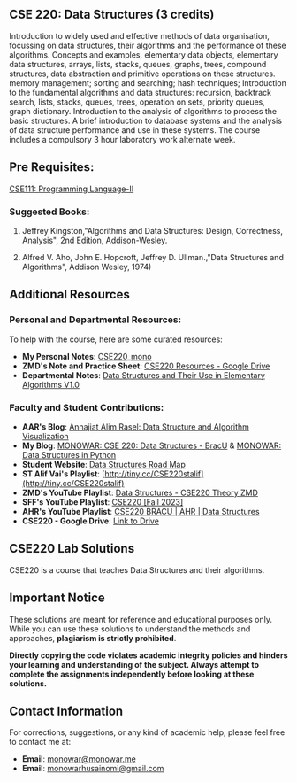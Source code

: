 ## CSE 220: Data Structures (3 credits)
Introduction to widely used and effective methods of data organisation, focussing on data structures, their algorithms and the performance of these algorithms. Concepts and examples, elementary data objects, elementary data structures, arrays, lists, stacks, queues, graphs, trees, compound structures, data abstraction and primitive operations on these structures. memory management; sorting and searching; hash techniques; Introduction to the fundamental algorithms and data structures: recursion, backtrack search, lists, stacks, queues, trees, operation on sets, priority queues, graph dictionary. Introduction to the analysis of algorithms to process the basic structures. A brief introduction to database systems and the analysis of data structure performance and use in these systems. The course includes a compulsory 3 hour laboratory work alternate week.

## Pre Requisites:
[CSE111: Programming Language-II](https://github.com/MonowarHusain/CSE111)

### Suggested Books:
1. Jeffrey Kingston,"Algorithms and Data Structures: Design, Correctness, Analysis", 2nd Edition, Addison-Wesley.

2. Alfred V. Aho, John E. Hopcroft, Jeffrey D. Ullman.,"Data Structures and Algorithms", Addison Wesley, 1974)


## Additional Resources

### Personal and Departmental Resources:
To help with the course, here are some curated resources:

- **My Personal Notes**: [CSE220_mono](tiny.cc/DSML1)
- **ZMD's Note and Practice Sheet**: [CSE220 Resources - Google Drive](https://tiny.cc/CSE220)
- **Departmental Notes**: [Data Structures and Their Use in Elementary Algorithms V1.0](tiny.cc/DSV1)

### Faculty and Student Contributions:

- **AAR's Blog**: [Annajiat Alim Rasel: Data Structure and Algorithm Visualization](https://annajiat.blogspot.com/2017/06/data-structure-and-algorithm.html)
- **My Blog**: [MONOWAR: CSE 220: Data Structures - BracU](https://ac.monowar.me/2024/09/cse220-data-structures-bracu.html) & [MONOWAR: Data Structures in Python](https://ac.monowar.me/2024/09/data-structures-pyhton.html)
- **Student Website**: [Data Structures Road Map](https://sites.google.com/g.bracu.ac.bd/data-structures-roadmap/home)
- **ST Alif Vai's Playlist**: [http://tiny.cc/CSE220stalif](http://tiny.cc/CSE220stalif)
- **ZMD's YouTube Playlist**: [Data Structures - CSE220 Theory ZMD](https://youtube.com/playlist?list=PLLCYT7fcICcqRWvliZrnXW9DmiNbNhLXm&si=9zE83lLfeTcha1se)
- **SFF's YouTube Playlist**: [CSE220 [Fall 2023]](https://youtube.com/playlist?list=PLBu7-uQsI3zLdlToPKm6Yzb76SlavoPBb&si=AJ1wxAKe09kas-cN)
- **AHR's YouTube Playlist**: [CSE220 BRACU | AHR | Data Structures](https://www.youtube.com/playlist?list=PLlkdC5FsiKVQAFQUg7mMMVKIuVbhDr1QR)
- **CSE220 - Google Drive**: [Link to Drive](https://drive.google.com/drive/folders/1np9Wmup3LV2riFUjz63M1GQC447rB_FJ)

## CSE220 Lab Solutions

CSE220 is a course that teaches Data Structures and their algorithms.

## Important Notice

These solutions are meant for reference and educational purposes only. While you can use these solutions to understand the methods and approaches, **plagiarism is strictly prohibited**.

**Directly copying the code violates academic integrity policies and hinders your learning and understanding of the subject. Always attempt to complete the assignments independently before looking at these solutions.**

## Contact Information

For corrections, suggestions, or any kind of academic help, please feel free to contact me at:

- **Email**: [monowar@monowar.me](mailto:monowar@monowar.me)
- **Email**: [monowarhusainomi@gmail.com](mailto:monowarhusainomi@gmail.com)

